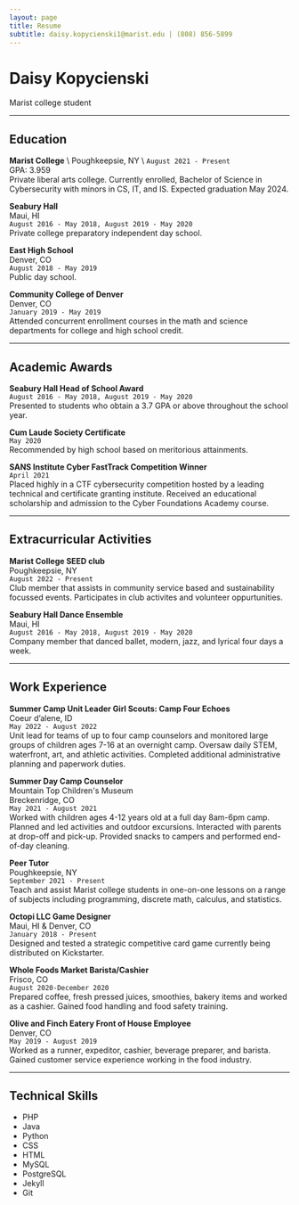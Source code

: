 ```yaml
---
layout: page
title: Resume
subtitle: daisy.kopycienski1@marist.edu | (808) 856-5899
---
```


# Daisy Kopycienski
Marist college student

---


## Education

**Marist College** \ 
Poughkeepsie, NY \ 
`August 2021 - Present`  \
GPA: 3.959  \
Private liberal arts college. Currently enrolled, Bachelor of Science in Cybersecurity with minors in CS, IT, and IS. Expected graduation May 2024.

**Seabury Hall** \
Maui, HI  \
`August 2016 - May 2018, August 2019 - May 2020`  \
Private college preparatory independent day school.  

**East High School**  \
Denver, CO  \
`August 2018 - May 2019`  \
Public day school.  

**Community College of Denver**  \
Denver, CO  \
`January 2019 - May 2019`  \
Attended concurrent enrollment courses in the math and science departments for college and high school credit.

---
## Academic Awards 

**Seabury Hall Head of School Award**  \
`August 2016 - May 2018, August 2019 - May 2020`  \
Presented to students who obtain a 3.7 GPA or above throughout the school year.

**Cum Laude Society Certificate**  \
`May 2020`  \
Recommended by high school based on meritorious attainments.  

**SANS Institute Cyber FastTrack Competition Winner**  \
`April 2021`  \
Placed highly in a CTF cybersecurity competition hosted by a leading technical and certificate granting institute. Received an educational scholarship and admission to the Cyber Foundations Academy course. 

---
## Extracurricular Activities  

**Marist College SEED club**  \
Poughkeepsie, NY  \
`August 2022 - Present`  \
Club member that assists in community service based and sustainability focussed events. Participates in club activites and volunteer oppurtunities.

**Seabury Hall Dance Ensemble**  \
Maui, HI   \
`August 2016 - May 2018, August 2019 - May 2020`  \
Company member that danced ballet, modern, jazz, and lyrical four days a week.

---
## Work Experience

**Summer Camp Unit Leader Girl Scouts: Camp Four Echoes**  \
Coeur d’alene, ID  \
`May 2022 - August 2022`  \
Unit lead for teams of up to four camp counselors and monitored large groups of children ages 7-16 at an overnight camp. Oversaw daily STEM, waterfront, art, and athletic activities. Completed additional administrative planning and paperwork duties. 

**Summer Day Camp Counselor**  \
Mountain Top Children's Museum  \
Breckenridge, CO  \
`May 2021 - August 2021`  \
Worked with children ages 4-12 years old at a full day 8am-6pm camp. Planned and led activities and outdoor excursions. Interacted with parents at drop-off and pick-up. Provided snacks to campers and performed end-of-day cleaning.

**Peer Tutor**  \
Poughkeepsie, NY   \
`September 2021 - Present`   \
Teach and assist Marist college students in one-on-one lessons on a range of subjects including programming, discrete math, calculus, and statistics.

**Octopi LLC Game Designer**  \
Maui, HI & Denver, CO  \
`January 2018 - Present`  \
Designed and tested a strategic competitive card game currently being distributed on Kickstarter. 

**Whole Foods Market Barista/Cashier**  \
Frisco, CO   \
`August 2020-December 2020`  \
Prepared coffee, fresh pressed juices, smoothies, bakery items and worked as a cashier. Gained food handling and food safety training.

**Olive and Finch Eatery Front of House Employee**  \
Denver, CO  \
`May 2019 - August 2019`  \
Worked as a runner, expeditor, cashier, beverage preparer, and barista. Gained customer service experience working in the food industry.

---
## Technical Skills  

- PHP
- Java
- Python
- CSS
- HTML
- MySQL
- PostgreSQL
- Jekyll
- Git


<!-- ### Footer

Last updated: September 2022 -->
